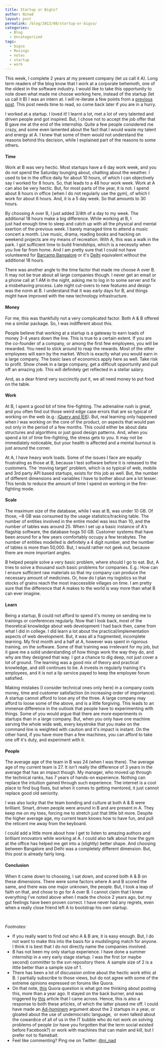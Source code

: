```yaml
---
title: Startup or BigCo?
author: Ninad
layout: post
permalink: /blog/2013/08/startup-or-bigco/
categories:
  - Blog
  - Uncategorized
tags:
  - bigco
  - Musings
  - notes
  - startup
  - work
---
```

This week, I complete 2 years at my present company (let us call it A). Long term readers of the blog know that I work at a corporate behemoth, one of the oldest in the software industry. I would like to take this opportunity to note down what made me choose working here, instead of the startup (let us call it B) I was an intern at. I will re-iterate a few points from a [previous post](http://ninad.pundaliks.in/blog/2013/07/the-fellowship-diaries-episode-0/ "The Fellowship Diaries – Episode 0"). This post needs time to read, so come back later if you are in a hurry.

I worked at a startup. I loved it! I learnt a lot, met a lot of very talented and driven people and got inspired. But, I chose not to accept the job offer that B gave me at the end of the internship. Quite a few people considered me crazy, and some even lamented about the fact that I would waste my talent and energy at A. I knew that some of them would not understand the reasons behind this decision, while I explained part of the reasons to some others.

#### Time

Work at B was very hectic. Most startups have a 6 day work week, and you do not spend the Saturday lounging about, chatting about the weather. I used to be in the office daily for about 10 hours, of which I can objectively say I worked for 8 hours. So, that leads to a 48 hour work week. Work at A can also be very hectic. But, for most parts of the year, it is not. I spend about 8 hours in office (when I do not regularly use the gym), of which I work for about 6 hours. And, it is a 5 day week. So that amounts to 30 hours.

By choosing A over B, I just added 3/4th of a day to my week. The additional 18 hours make a big difference. While working at B, I just had enough time to sleep and catch up with all the physical and mental exertion of the previous week. I barely managed time to attend a music concert a month. Live music, drama, reading books and hacking on weekend projects are my means of recreation. With A, this was a walk in the park. I got sufficient time to build friendships, which is a necessity when you live far from home. And I am pretty sure that I could not have volunteered for [Barcamp Bangalore]("http://barcampbangalore.org/" "Barcamp Bangalore") or it's [Delhi](http://barcampdelhi.org "Barcamp Delhi") equivalent without the additional 18 hours.

There was another angle to the time factor that made me choose A over B. It may not be true about all large companies though. I never get an email or a phone call at 1 AM in the night, asking me to log in to some server and fix a misbehaving process. Late night cut-overs to new features and design was the norm at B. I understand that it was early days for B, and things might have improved with the new technology infrastructure.

#### Money

For me, this was thankfully not a very complicated factor. Both A & B offered me a similar package. So, I was indifferent about this.

People believe that working at a startup is a gateway to earn loads of money 3-4 years down the line. This is true to a certain extent. If you are the co-founder of a company, or among the first few employees, you will be rewarded. You need to stick around to reap the rewards. Most of the other employees will earn by the market. Which is exactly what you would earn in a large company. The basic laws of economics apply here as well. Take risk to profit. Show cheek in a large company, get a difficult opportunity and pull off an amazing job. This will definitely get reflected in a stellar salary.

And, as a dear friend very succinctly put it, we all need money to put food on the table.

#### Work

At B, I spent a good bit of time fire-fighting. The adrenaline rush is great, and you often find out those weird edge case errors that are so typical of working on the web (e.g.: [jQuery and IE6][1]). But, real learning only happened when I was working on the core of the product, on aspects that would pan out only in the period of a few months. This could either be about data structures and algorithms or just good design patterns. And, when you spend a lot of time fire-fighting, the stress gets to you. It may not be immediately noticeable, but your health is affected and a mental burnout is just around the corner.

At A, I have heavy work loads. Some of the issues I face are equally frustrating as those at B, because I test software before it is released to the customers. The 'moving target' problem, which is so typical of web, mobile and 3rd party API based startups, exists for this job as well. But, the number of different dimensions and variables I have to bother about are a lot lesser. This tends to reduce the amount of time I spend on working in the fire-fighting mode.

#### Scale

The maximum size of the database, while I was at B, was under 10 GB. Of those, ~8 GB was consumed by the usage statistics/tracking table. The number of entities involved in the entire model was less than 10, and the number of tables was around 25. When I set up a basic instance of A's flagship software, the database hogs 50 GB. Customer systems that have been around for a few years comfortably occupy a few terabytes. The number of entities modelled is definitely a 4 digit number, and the number of tables is more than 50,000. But, I would rather not geek out, because there are more important angles.

B helped people solve a very basic problem, where should I go to eat. But, A tries to solve a thousand such basic problems for companies. E.g.: How can I ensure sufficient raw materials so that my company can produce the necessary amount of medicines. Or, how do I plan my logistics so that stocks of grains reach the most inaccessible villages on time. I am pretty sure that the difference that A makes to the world is way more than what B can ever imagine.

#### Learn

Being a startup, B could not afford to spend it's money on sending me to trainings or conferences regularly. Now that I look back, most of the theoretical knowledge about web development I had back then, came from what I did in college. I did learn a lot about the practical/implementation aspects of web development. But, it was all a fragmented, incomplete learning. My first month and a half at A, however was spent in rigorous training, on the software. Some of that training was irrelevant for my job, but it gave me a solid understanding of how things work the way they do, and why are they designed that way. I got a chance to dig deep, not just cover a lot of ground. The learning was a good mix of theory and practical knowledge, and still continues to be. A invests in regularly training it's employees, and it is not a lip service payed to keep the employee forum satisfied.

Making mistakes (I consider technical ones only here) in a company costs money, time and customer satisfaction (in increasing order of importance). A startup cannot afford to lose any of the three. A large company may afford to loose some of the above, and is a little forgiving. This leads to an immense difference in the outlook that people have to experimenting with things. Some of you would argue that there are more experiments in startups than in a large company. But, when you only have one machine serving the whole wide web, every keystroke that you make on the command line is weighted with caution and it's impact is instant. On the other hand, if you have more than a few machines, you can afford to take one off it's duty, and experiment with it.

#### People

The average age of the team in B was 24 (when I was there). The average age of my current team is 27. It isn't really the difference of 3 years in the average that has an impact though. My manager, who moved up through the technical ranks, has 7 years of hands-on experience. Nothing can replace the intuition gained through such experience. The internet is a cool place to find bug fixes, but when it comes to getting mentored, it just cannot replace good old seniority.

I was also lucky that the team bonding and culture at both A & B were brilliant. Smart, driven people were around in B and are present in A. They keep me on my toes, forcing me to stretch just that little bit more. Despite the higher average age, my current team knows how to have fun, and pull the reticent me away from the keyboard.

I could add a little more about how I get to listen to amazing authors and brilliant innovators while working at A. I could also talk about how the gym at the office has helped me get into a (slightly) better shape. And choosing between Bangalore and Delhi was a completely different dimension. But, this post is already fairly long.

#### Conclusion

When it came down to choosing, I sat down, and scored both A & B on these dimensions. There were some factors where A and B scored the same, and there was one major unknown, the people. But, I took a leap of faith on that, and chose to go for A over B. I cannot claim that I knew everything I've noted above when I made the choice 2 years ago, but my gut feelings have been proven correct. I have never had any regrets, even when a really close friend left A to bootstrap his own startup.

&nbsp;

<address>
  Footnotes:
</address>

  * If you really want to find out who A & B are, it is easy enough. But, I do not want to make this into the basis for a mudslinging match for anyone. I think it is best that I do not directly name the companies involved.
  * B has not been my only startup experience. I have done a summer internship in a very early stage startup. I was the first (or maybe second) committer to the svn repository there. A sample size of 2 is a little better than a sample size of 1.
  * There has been a lot of discussion online about the hectic work ethic at B. I partially subscribe to those views, but do not agree with some of the extreme opinions expressed on forums like Quora.
  * On that note, [this]("http://www.quora.com/Startups/How-do-you-compare-working-at-an-established-company-like-Facebook-Google-and-a-promising-startup-like-Dropbox-Quora-especially-for-a-fresh-graduate" "Quora question on Startup v/s BigCo") Quora question is what got me thinking about posting this, more than a year ago. It stayed on the back burner, and was triggered by [this](http://www.nextbigwhat.com/working-for-startup-297/ "NextBigWhat article on working for a startup") article that I came across. Hence, this is also a response to both these articles, of which the latter pissed me off. I could have made an [Ad-hominem](http://en.wikipedia.org/wiki/Ad-hominem "Wikipedia on Ad-hominem") argument about the 2 startups in a year, or gloated about the use of undemocratic language,  or even talked about the cowardice of all of us in the IT bubble who do not work on solving problems of people (or have you forgotten that the term social existed before Facebook?) or work with machines that can maim and kill, but I prefer not to flamebait.
  * Feel like commenting? Ping me on Twitter: [@ni_nad](http://twitter.com/ni_nad "Ninad on Twitter")

 [1]: http://ninad.pundaliks.in/blog/2009/08/document-ready-fails-on-internet-explorer-6/ "$(document).ready fails on Internet Explorer 6"
